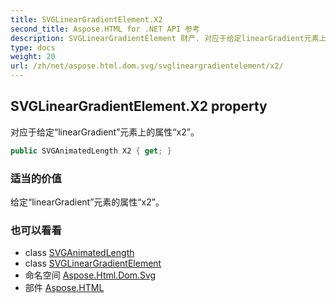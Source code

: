 ```yaml
---
title: SVGLinearGradientElement.X2
second_title: Aspose.HTML for .NET API 参考
description: SVGLinearGradientElement 财产. 对应于给定linearGradient元素上的属性x2
type: docs
weight: 20
url: /zh/net/aspose.html.dom.svg/svglineargradientelement/x2/
---
```

## SVGLinearGradientElement.X2 property

对应于给定“linearGradient”元素上的属性“x2”。

```csharp
public SVGAnimatedLength X2 { get; }
```

### 适当的价值

给定“linearGradient”元素的属性“x2”。

### 也可以看看

* class [SVGAnimatedLength](../../../aspose.html.dom.svg.datatypes/svganimatedlength/)
* class [SVGLinearGradientElement](../)
* 命名空间 [Aspose.Html.Dom.Svg](../../svglineargradientelement/)
* 部件 [Aspose.HTML](../../../)


